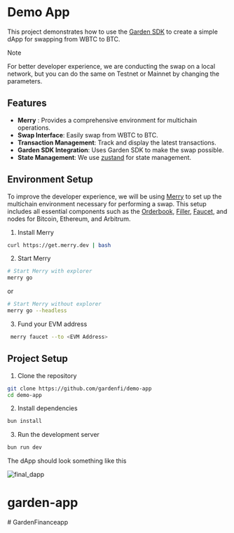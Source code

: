 # Demo App

This project demonstrates how to use the [Garden SDK](https://docs.garden.finance/developers/sdk/) to create a simple dApp for swapping from WBTC to BTC.

> [!NOTE]
> For better developer experience, we are conducting the swap on a local network, but you can do the same on Testnet or Mainnet by changing the parameters.

## Features

- **Merry** : Provides a comprehensive environment for multichain operations. 
- **Swap Interface**: Easily swap from WBTC to BTC.
- **Transaction Management**: Track and display the latest transactions.
- **Garden SDK Integration**: Uses Garden SDK to make the swap possible.
- **State Management**: We use [zustand](https://zustand-demo.pmnd.rs/) for state management.

## Environment Setup

To improve the developer experience, we will be using [Merry](https://docs.garden.finance/developers/merry/) to set up the multichain environment necessary for performing a swap. This setup includes all essential components such as the [Orderbook](https://docs.garden.finance/developers/fundamentals/orderbook/), [Filler](https://docs.garden.finance/developers/fundamentals/filler/), [Faucet](https://www.alchemy.com/faucets#faucets-switchback-right-light), and nodes for Bitcoin, Ethereum, and Arbitrum.

1. Install Merry

```bash
curl https://get.merry.dev | bash
```

2. Start Merry

```bash
# Start Merry with explorer
merry go
```

or

```bash
# Start Merry without explorer
merry go --headless
```

3. Fund your EVM address

```bash
 merry faucet --to <EVM Address>
```

## Project Setup

1. Clone the repository

```bash
git clone https://github.com/gardenfi/demo-app
cd demo-app
```

2. Install dependencies

```bash
bun install
```

3. Run the development server

```bash
bun run dev
```

The dApp should look something like this

![final_dapp](https://github.com/Sushants-Git/demo-app/assets/100516354/bf939a2f-3ac1-40f6-882c-c779ee4928ee)

# garden-app
#   G a r d e n F i n a n c e a p p  
 
